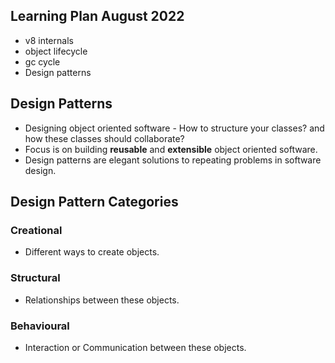## Learning Plan August 2022
- v8 internals
- object lifecycle
- gc cycle
- Design patterns


## Design Patterns
- Designing object oriented software - How to structure your classes? and how these classes should collaborate?
- Focus is on building **reusable** and **extensible** object oriented software.
- Design patterns are elegant solutions to repeating problems in software design.

## Design Pattern Categories
### Creational
- Different ways to create objects.
### Structural
- Relationships between these objects.
### Behavioural
- Interaction or Communication between these objects.